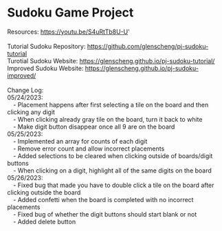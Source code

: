 # Sudoku Game Project

Resources: https://youtu.be/S4uRtTb8U-U'
<br /><br />
Tutorial Sudoku Repository: https://github.com/glenscheng/pj-sudoku-tutorial
<br />
Turotial Sudoku Website: https://glenscheng.github.io/pj-sudoku-tutorial/
<br />
Improved Sudoku Website: https://glenscheng.github.io/pj-sudoku-improved/
<br /><br />
Change Log:
<br />
05/24/2023: 
<br />&emsp;- Placement happens after first selecting a tile on the board and then clicking any digit
<br />&emsp;- When clicking already gray tile on the board, turn it back to white
<br />&emsp;- Make digit button disappear once all 9 are on the board
<br />
05/25/2023:
<br />&emsp;- Implemented an array for counts of each digit
<br />&emsp;- Remove error count and allow incorrect placements
<br />&emsp;- Added selections to be cleared when clicking outside of boards/digit buttons
<br />&emsp;- When clicking on a digit, highlight all of the same digits on the board
05/26/2023:
<br />&emsp;- Fixed bug that made you have to double click a tile on the board after clicking outside the board
<br />&emsp;- Added confetti when the board is completed with no incorrect placements
<br />&emsp;- Fixed bug of whether the digit buttons should start blank or not
<br />&emsp;- Added delete button